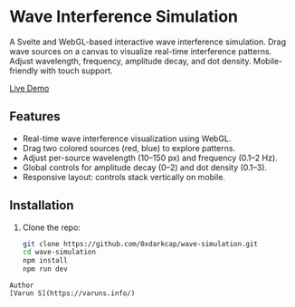 # Wave Interference Simulation

A Svelte and WebGL-based interactive wave interference simulation. Drag wave sources on a canvas to visualize real-time interference patterns. Adjust wavelength, frequency, amplitude decay, and dot density. Mobile-friendly with touch support.

[Live Demo](https://varuns.info/wave-simulation)

## Features
- Real-time wave interference visualization using WebGL.
- Drag two colored sources (red, blue) to explore patterns.
- Adjust per-source wavelength (10–150 px) and frequency (0.1–2 Hz).
- Global controls for amplitude decay (0–2) and dot density (0.1–3).
- Responsive layout: controls stack vertically on mobile.

## Installation
1. Clone the repo:
   ```bash
   git clone https://github.com/0xdarkcap/wave-simulation.git
   cd wave-simulation
   npm install
   npm run dev
  ```
Author
[Varun S](https://varuns.info/)


